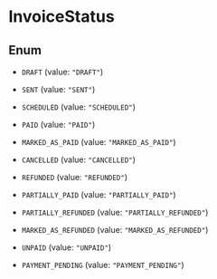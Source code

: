

# InvoiceStatus

## Enum


* `DRAFT` (value: `"DRAFT"`)

* `SENT` (value: `"SENT"`)

* `SCHEDULED` (value: `"SCHEDULED"`)

* `PAID` (value: `"PAID"`)

* `MARKED_AS_PAID` (value: `"MARKED_AS_PAID"`)

* `CANCELLED` (value: `"CANCELLED"`)

* `REFUNDED` (value: `"REFUNDED"`)

* `PARTIALLY_PAID` (value: `"PARTIALLY_PAID"`)

* `PARTIALLY_REFUNDED` (value: `"PARTIALLY_REFUNDED"`)

* `MARKED_AS_REFUNDED` (value: `"MARKED_AS_REFUNDED"`)

* `UNPAID` (value: `"UNPAID"`)

* `PAYMENT_PENDING` (value: `"PAYMENT_PENDING"`)



